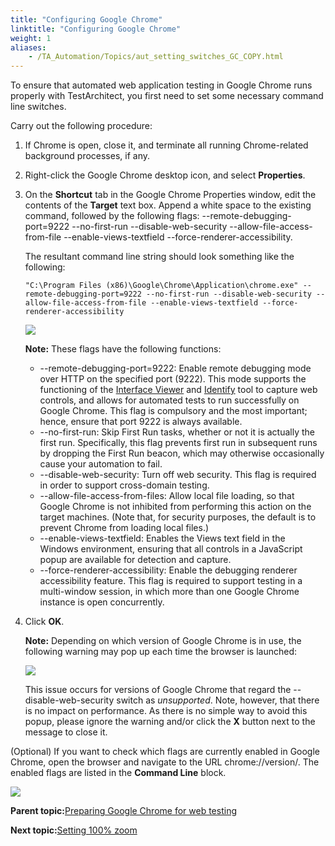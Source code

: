 ```yaml
--- 
title: "Configuring Google Chrome"
linktitle: "Configuring Google Chrome"
weight: 1
aliases: 
    - /TA_Automation/Topics/aut_setting_switches_GC_COPY.html
---
```


To ensure that automated web application testing in Google Chrome runs properly with TestArchitect, you first need to set some necessary command line switches.

Carry out the following procedure:

1.  If Chrome is open, close it, and terminate all running Chrome-related background processes, if any.

2.  Right-click the Google Chrome desktop icon, and select **Properties**.

3.  On the **Shortcut** tab in the Google Chrome Properties window, edit the contents of the **Target** text box. Append a white space to the existing command, followed by the following flags: --remote-debugging-port=9222 --no-first-run --disable-web-security --allow-file-access-from-file --enable-views-textfield --force-renderer-accessibility.

    The resultant command line string should look something like the following:

    ```
    "C:\Program Files (x86)\Google\Chrome\Application\chrome.exe" --remote-debugging-port=9222 --no-first-run --disable-web-security --allow-file-access-from-file --enable-views-textfield --force-renderer-accessibility
    ```

    ![](/TA_Tutorials_Sample_App/Images/ug_taextension_chrome_1.png)

    **Note:** These flags have the following functions:

    -   --remote-debugging-port=9222: Enable remote debugging mode over HTTP on the specified port \(9222\). This mode supports the functioning of the [Interface Viewer](/TA_Help/Topics/Interface_def_Viewer.html) and [Identify](/TA_Help/Topics/Interface_def_client_interface_tool_identify.html) tool to capture web controls, and allows for automated tests to run successfully on Google Chrome. This flag is compulsory and the most important; hence, ensure that port 9222 is always available.
    -   --no-first-run: Skip First Run tasks, whether or not it is actually the first run. Specifically, this flag prevents first run in subsequent runs by dropping the First Run beacon, which may otherwise occasionally cause your automation to fail.
    -   --disable-web-security: Turn off web security. This flag is required in order to support cross-domain testing.
    -   --allow-file-access-from-files: Allow local file loading, so that Google Chrome is not inhibited from performing this action on the target machines. \(Note that, for security purposes, the default is to prevent Chrome from loading local files.\)
    -   --enable-views-textfield: Enables the Views text field in the Windows environment, ensuring that all controls in a JavaScript popup are available for detection and capture.
    -   --force-renderer-accessibility: Enable the debugging renderer accessibility feature. This flag is required to support testing in a multi-window session, in which more than one Google Chrome instance is open concurrently.
4.  Click **OK**.

    **Note:** Depending on which version of Google Chrome is in use, the following warning may pop up each time the browser is launched:

    ![](/images//Images/Chrome_disable_web_security_msg.png)

    This issue occurs for versions of Google Chrome that regard the --disable-web-security switch as *unsupported*. Note, however, that there is no impact on performance. As there is no simple way to avoid this popup, please ignore the warning and/or click the **X** button next to the message to close it.


\(Optional\) If you want to check which flags are currently enabled in Google Chrome, open the browser and navigate to the URL chrome://version/. The enabled flags are listed in the **Command Line** block.

![](/images//Images/Chrome_active_flags.png)

**Parent topic:**[Preparing Google Chrome for web testing](/TA_Tutorials_Sample_App/Topics/SR_Enabling_TA_agent_chrome.html)

**Next topic:**[Setting 100% zoom](/TA_Automation/Topics/aut_app_testing_setting_zoom_GC_COPY.html)

